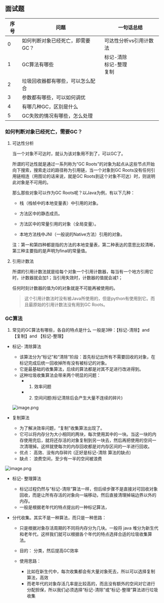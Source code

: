 ## 面试题

| 序号 | 问题                             | 一句话总结                     |
| ---- | -------------------------------- | ------------------------------ |
| 0    | 如何判断对象已经死亡，即需要GC？ | 可达性分析vs引用计数法         |
| 1    | GC算法有哪些                     | 标记-清除<br>标记-整理<br>复制 |
| 2    | 垃圾回收器都有哪些，可以怎么配合 |                                |
| 3    | 参数都有哪些，可以如何调优       |                                |
| 4    | 有哪几种GC，区别是什么           |                                |
| 5    | GC失败的情况有哪些，怎么处理     |                                |

### 如何判断对象已经死亡，需要GC？

1. 可达性分析

   当一个对象不可达时，就认为该对象用不到了，可以GC了。

   所谓的可达性就是通过一系列称为“GC Roots”的对象为起点从这些节点开始向下搜索，搜索走过的路径称为引用链，当一个对象到GC Roots没有任何引用链相连（用图论的话来说，就是GC Roots到这个对象不可达）时，则说明此对象是不可用的。

   

   那么那些对象可以作为GC Roots呢？以Java为例，有以下几种：

   - 栈（栈帧中的本地变量表）中引用的对象。

   - 方法区中的静态成员。

   - 方法区中的常量引用的对象（全局变量）。

   - 本地方法栈中JNI（一般说的Native方法）引用的对象。

   注：第一和第四种都是指的方法的本地变量表，第二种表达的意思比较清晰，第三种主要指的是声明为final的常量值。

   

2. 引用计数法

   所谓的引用计数法就是给每个对象一个引用计数器，每当有一个地方引用它时，计数器就会加1；当引用失效时，计数器的值就会减1；

   任何时刻计数器的值为0的对象就是不可能再被使用的。

   >  这个引用计数法时没有被Java所使用的，但是python有使用到它。而且最原始的引用计数法没有用到GC Roots。

### GC算法

1. 常见的GC算法有哪些，各自的特点是什么
   一般是3种：【标记-清除】and 【复制】and 【标记-整理】  

- 标记- 清除算法

  - 该算法分为“标记”和“清除”阶段：⾸先标记出所有不需要回收的对象，在标记完成后统⼀回收掉所有没有被标记的对象。
  - 它是最基础的收集算法，后续的算法都是对其不⾜进⾏改进得到。
  - 这种垃圾收集算法会带来两个明显的问题：
    - 1. 效率问题
    - 2. 空间问题(标记清除后会产⽣⼤量不连续的碎⽚)  

  ![image.png](https://p6-juejin.byteimg.com/tos-cn-i-k3u1fbpfcp/f73566a5f32f48b58a3d022420997f9c~tplv-k3u1fbpfcp-watermark.image)

- 复制算法

  - 为了解决效率问题，“复制”收集算法出现了。
  - 它可以将内存分为⼤⼩相同的两块，每次使⽤其中的⼀块。当这⼀块的内存使⽤完后，就将还存活的对象复制到另⼀块去，然后再把使⽤的空间⼀次清理掉。这样就使每次的内存回收都是对内存区间的⼀半进⾏回收。
  - 优点： 高效、没有内存碎片 (正好是标记-清除 算法的缺点)
  - 缺点： 浪费空间，至少有一半的空间被浪费

  

![image.png](https://p3-juejin.byteimg.com/tos-cn-i-k3u1fbpfcp/40ccd6a990a243178ef3cc36eca22aed~tplv-k3u1fbpfcp-watermark.image)
      

- 标记- 整理算法
  - 标记过程仍然与“标记-清除”算法⼀样，但后续步骤不是直接对可回收对象回收，⽽是让所有存活的对象向⼀端移动，然后直接清理掉端边界以外的内存。
  - 一般是根据⽼年代的特点提出的⼀种标记算法，

- 分代收集。其实不是一种算法，而只是一种思路：  
  - 只是根据对象存活周期的不同将内存分为⼏块。⼀般将 java 堆分为新⽣代和⽼年代，这样我们就可以根据各个年代的特点选择合适的垃圾收集算法。  
  - 目的： 分类，然后提高GC效率  

  - 使用思路：
    - ⽐如在新⽣代中，每次收集都会有⼤量对象死去，所以可以选择复制算法，高效  
    - ⽽⽼年代的对象存活⼏率是⽐较⾼的，⽽且没有额外的空间对它进⾏分配担保，所以我们必须选择“标记-清除”或“标记-整理”算法进⾏垃圾收集
